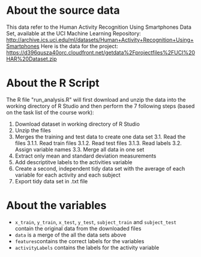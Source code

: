# About the source data
This data refer to the Human Activity Recognition Using Smartphones Data Set, available at the UCI Machine Learning Repository: http://archive.ics.uci.edu/ml/datasets/Human+Activity+Recognition+Using+Smartphones
Here is the data for the project:
https://d396qusza40orc.cloudfront.net/getdata%2Fprojectfiles%2FUCI%20HAR%20Dataset.zip

# About the R Script
The R file "run_analysis.R" will first download and unzip the data into the working directory of R Studio and then perform the 7 following steps (based on the task list of the course work):

1. Download dataset in working directory of R Studio
2. Unzip the files
3. Merges the training and test data to create one data set
 3.1. Read the files
   3.1.1. Read train files
   3.1.2. Read test files
   3.1.3. Read labels
 3.2. Assign variable names
 3.3. Merge all data in one set
4. Extract only mean and standard deviation measurements
5. Add descriptitve labels to the activities variable
6. Create a second, independent tidy data set with the average of each variable for each activity and each subject
7. Export tidy data set in .txt file

# About the variables
* `x_train`, `y_train`, `x_test`, `y_test`, `subject_train` and `subject_test` contain the original data from the downloaded files
* `data` is a merge of the all the data sets above
* `features`contains the correct labels for the variables 
* `activityLabels` contains the labels for the activity variable
